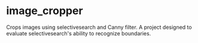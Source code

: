 # image_cropper
Crops images using selectivesearch and Canny filter. A project designed to evaluate selectivesearch's ability to recognize boundaries.
